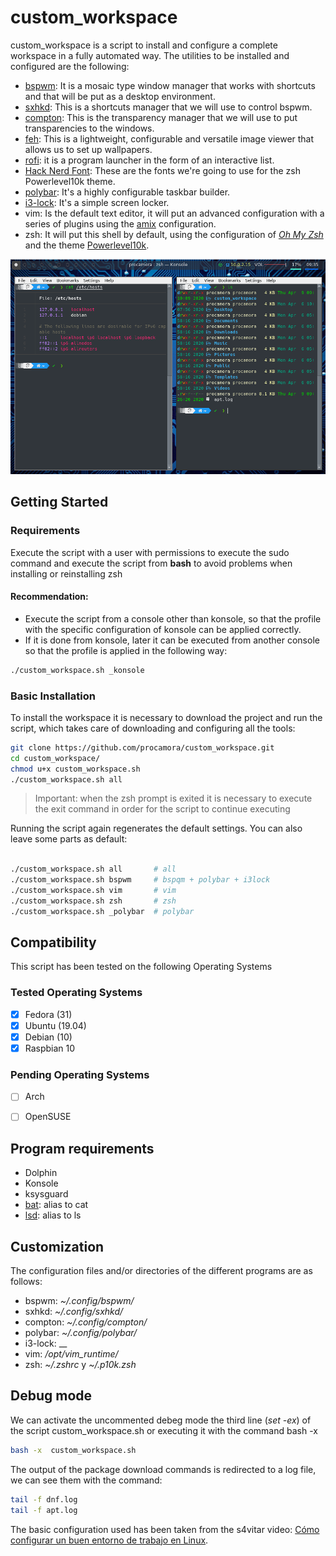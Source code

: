 # custom_workspace

custom_workspace is a script to install and configure a complete workspace in a fully automated way. The utilities to be installed and configured are the following:

- [bspwm][bspwm]: It is a mosaic type window manager that works with shortcuts and that will be put as a desktop environment.
- [sxhkd][sxhkd]: This is a shortcuts manager that we will use to control bspwm.
- [compton][compton]: This is the transparency manager that we will use to put transparencies to the windows.
- [feh][feh]: This is a lightweight, configurable and versatile image viewer that allows us to set up wallpapers.
- [rofi][rofi]: it is a program launcher in the form of an interactive list.
- [Hack Nerd Font][nerd]: These are the fonts we're going to use for the zsh Powerlevel10k theme.
- [polybar][polybar]: It's a highly configurable taskbar builder.
- [i3-lock][i3lock]: It's a simple screen locker.
- vim: Is the default text editor, it will put an advanced configuration with a series of plugins using the [amix][vimrc] configuration.
- zsh: It will put this shell by default, using the configuration of [_Oh My Zsh_][ohmyzsh] and the theme [Powerlevel10k][powerlevel10k].



[bspwm]: https://github.com/baskerville/bspwm
[sxhkd]: https://github.com/baskerville/sxhkd
[compton]: https://github.com/chjj/compton
[feh]: https://github.com/derf/feh
[rofi]: https://github.com/davatorium/rofi
[nerd]: https://github.com/ryanoasis/nerd-fonts
[polybar]: https://github.com/polybar/polybar
[i3lock]: https://github.com/i3/i3lock
[vimrc]: https://github.com/amix/vimrc
[ohmyzsh]: https://github.com/ohmyzsh/ohmyzsh
[powerlevel10k]: https://github.com/romkatv/powerlevel10k


![workspace][screnshot]

[screnshot]: workspace.png



## Getting Started


### Requirements

Execute the script with a user with permissions to execute the sudo command and execute the script from __bash__ to avoid problems when installing or reinstalling zsh



#### Recommendation:

- Execute the script from a console other than konsole, so that the profile with the specific configuration of konsole can be applied correctly.
- If it is done from konsole, later it can be executed from another console so that the profile is applied in the following way:


```bash
./custom_workspace.sh _konsole
```

### Basic Installation


To install the workspace it is necessary to download the project and run the script, which takes care of downloading and configuring all the tools:



```bash
git clone https://github.com/procamora/custom_workspace.git
cd custom_workspace/
chmod u+x custom_workspace.sh
./custom_workspace.sh all
```


> Important: when the zsh prompt is exited it is necessary to execute the exit command in order for the script to continue executing





Running the script again regenerates the default settings. You can also leave some parts as default:



```bash

./custom_workspace.sh all		# all
./custom_workspace.sh bspwm		# bspqm + polybar + i3lock
./custom_workspace.sh vim		# vim
./custom_workspace.sh zsh		# zsh
./custom_workspace.sh _polybar	# polybar


```






## Compatibility

This script has been tested on the following Operating Systems

### Tested Operating Systems

- [x] Fedora (31)
- [x] Ubuntu (19.04)
- [x] Debian (10)
- [x] Raspbian 10

### Pending Operating Systems

- [ ] Arch
- [ ] OpenSUSE





## Program requirements

- Dolphin
- Konsole
- ksysguard
- [bat][bat]: alias to cat
- [lsd][lsd]: alias to ls




[bat]: https://github.com/sharkdp/bat/releases
[lsd]: https://github.com/Peltoche/lsd/releases




## Customization


The configuration files and/or directories of the different programs are as follows:

- bspwm: _~/.config/bspwm/_
- sxhkd: _~/.config/sxhkd/_
- compton: _~/.config/compton/_
- polybar: _~/.config/polybar/_
- i3-lock: __
- vim: _/opt/vim_runtime/_
- zsh: _~/.zshrc_ y _~/.p10k.zsh_






## Debug mode



We can activate the uncommented debeg mode the third line (_set -ex_) of the script custom_workspace.sh or executing it with the command bash -x

```bash
bash -x  custom_workspace.sh
```



The output of the package download commands is redirected to a log file, we can see them with the command:


```bash
tail -f dnf.log
tail -f apt.log
```





The basic configuration used has been taken from the s4vitar video: [Cómo configurar un buen entorno de trabajo en Linux][s4vitar].


[s4vitar]: https://www.youtube.com/watch?v=MF4qRSedmEs

